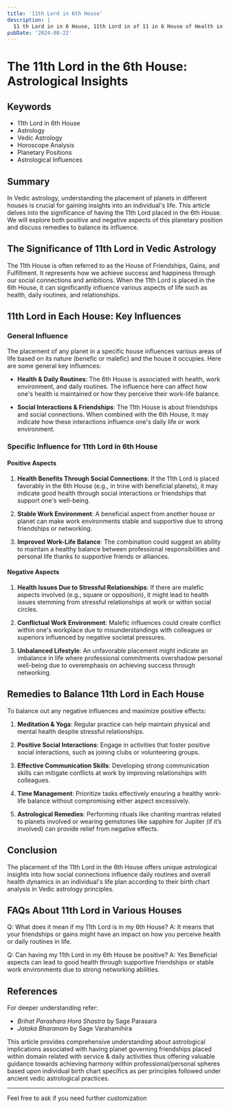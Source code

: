```yaml
---
title: '11th Lord in 6th House'
description: |
  11 th Lord in in 6 House, 11th Lord in of 11 in 6 House of Health in Vedic astrology
pubDate: '2024-08-22'
---
```


# The 11th Lord in the 6th House: Astrological Insights

## Keywords
- 11th Lord in 6th House
- Astrology
- Vedic Astrology
- Horoscope Analysis
- Planetary Positions
- Astrological Influences

## Summary
In Vedic astrology, understanding the placement of planets in different houses is crucial for gaining insights into an individual's life. This article delves into the significance of having the 11th Lord placed in the 6th House. We will explore both positive and negative aspects of this planetary position and discuss remedies to balance its influence.

## The Significance of 11th Lord in Vedic Astrology
The 11th House is often referred to as the House of Friendships, Gains, and Fulfillment. It represents how we achieve success and happiness through our social connections and ambitions. When the 11th Lord is placed in the 6th House, it can significantly influence various aspects of life such as health, daily routines, and relationships.

## 11th Lord in Each House: Key Influences
### General Influence
The placement of any planet in a specific house influences various areas of life based on its nature (benefic or malefic) and the house it occupies. Here are some general key influences:

- **Health & Daily Routines**: The 6th House is associated with health, work environment, and daily routines. The influence here can affect how one's health is maintained or how they perceive their work-life balance.
  
- **Social Interactions & Friendships**: The 11th House is about friendships and social connections. When combined with the 6th House, it may indicate how these interactions influence one's daily life or work environment.

### Specific Influence for 11th Lord in 6th House
#### Positive Aspects
1. **Health Benefits Through Social Connections**: If the 11th Lord is placed favorably in the 6th House (e.g., in trine with beneficial planets), it may indicate good health through social interactions or friendships that support one's well-being.

2. **Stable Work Environment**: A beneficial aspect from another house or planet can make work environments stable and supportive due to strong friendships or networking.

3. **Improved Work-Life Balance**: The combination could suggest an ability to maintain a healthy balance between professional responsibilities and personal life thanks to supportive friends or alliances.

#### Negative Aspects
1. **Health Issues Due to Stressful Relationships**: If there are malefic aspects involved (e.g., square or opposition), it might lead to health issues stemming from stressful relationships at work or within social circles.

2. **Conflictual Work Environment**: Malefic influences could create conflict within one's workplace due to misunderstandings with colleagues or superiors influenced by negative societal pressures.

3. **Unbalanced Lifestyle**: An unfavorable placement might indicate an imbalance in life where professional commitments overshadow personal well-being due to overemphasis on achieving success through networking.

## Remedies to Balance 11th Lord in Each House
To balance out any negative influences and maximize positive effects:

1. **Meditation & Yoga**: Regular practice can help maintain physical and mental health despite stressful relationships.
   
2. **Positive Social Interactions**: Engage in activities that foster positive social interactions, such as joining clubs or volunteering groups.

3. **Effective Communication Skills**: Developing strong communication skills can mitigate conflicts at work by improving relationships with colleagues.

4. **Time Management**: Prioritize tasks effectively ensuring a healthy work-life balance without compromising either aspect excessively.

5. **Astrological Remedies**: Performing rituals like chanting mantras related to planets involved or wearing gemstones like sapphire for Jupiter (if it’s involved) can provide relief from negative effects.

## Conclusion
The placement of the 11th Lord in the 6th House offers unique astrological insights into how social connections influence daily routines and overall health dynamics in an individual's life plan according to their birth chart analysis in Vedic astrology principles.


## FAQs About 11th Lord in Various Houses

Q: What does it mean if my 11th Lord is in my 6th House?
A: It means that your friendships or gains might have an impact on how you perceive health or daily routines in life.

Q: Can having my 11th Lord in my 6th House be positive?
A: Yes Beneficial aspects can lead to good health through supportive friendships or stable work environments due to strong networking abilities.


## References

For deeper understanding refer:
- *Brihat Parashara Hora Shastra* by Sage Parasara
- *Jataka Bharanam* by Sage Varahamihira

This article provides comprehensive understanding about astrological implications associated with having planet governing friendships placed within domain related with service & daily activities thus offering valuable guidance towards achieving harmony within professional/personal spheres based upon individual birth chart specifics as per principles followed under ancient vedic astrological practices.


---

Feel free to ask if you need further customization